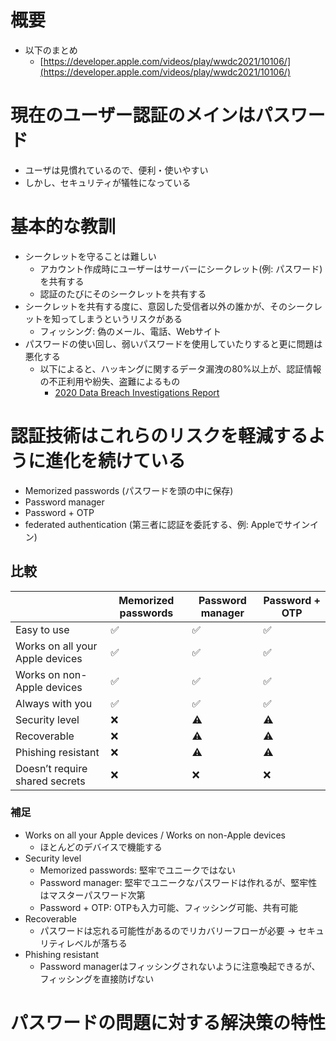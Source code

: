 # 概要
- 以下のまとめ
    - [https://developer.apple.com/videos/play/wwdc2021/10106/](https://developer.apple.com/videos/play/wwdc2021/10106/)

# 現在のユーザー認証のメインはパスワード

- ユーザは見慣れているので、便利・使いやすい
- しかし、セキュリティが犠牲になっている

# 基本的な教訓

- シークレットを守ることは難しい
    - アカウント作成時にユーザーはサーバーにシークレット(例: パスワード)を共有する
    - 認証のたびにそのシークレットを共有する
- シークレットを共有する度に、意図した受信者以外の誰かが、そのシークレットを知ってしまうというリスクがある
    - フィッシング: 偽のメール、電話、Webサイト
- パスワードの使い回し、弱いパスワードを使用していたりすると更に問題は悪化する
    - 以下によると、ハッキングに関するデータ漏洩の80%以上が、認証情報の不正利用や紛失、盗難によるもの
        - [2020 Data Breach Investigations Report](https://enterprise.verizon.com/resources/reports/dbir/)

# 認証技術はこれらのリスクを軽減するように進化を続けている

- Memorized passwords (パスワードを頭の中に保存)
- Password manager
- Password + OTP
- federated authentication (第三者に認証を委託する、例: Appleでサインイン)

## 比較

|  | Memorized passwords | Password manager | Password + OTP |
| --- | --- | --- | --- |
| Easy to use | ✅ | ✅ | ✅ |
| Works on all your Apple devices | ✅ | ✅ | ✅ |
| Works on non-Apple devices | ✅ | ✅ | ✅ |
| Always with you | ✅ | ✅ | ✅ |
| Security level | ❌ | ⚠️ | ⚠️ |
| Recoverable | ❌ | ⚠️ | ⚠️ |
| Phishing resistant | ❌ | ⚠️ | ⚠️ |
| Doesn’t require shared secrets | ❌ | ❌ | ❌ |

### 補足

- Works on all your Apple devices / Works on non-Apple devices
    - ほとんどのデバイスで機能する
- Security level
    - Memorized passwords: 堅牢でユニークではない
    - Password manager: 堅牢でユニークなパスワードは作れるが、堅牢性はマスターパスワード次第
    - Password + OTP: OTPも入力可能、フィッシング可能、共有可能
- Recoverable
    - パスワードは忘れる可能性があるのでリカバリーフローが必要 → セキュリティレベルが落ちる
- Phishing resistant
    - Password managerはフィッシングされないように注意喚起できるが、フィッシングを直接防げない

# パスワードの問題に対する解決策の特性
